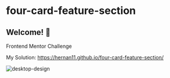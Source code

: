 # four-card-feature-section
## Welcome! 👋

Frontend Mentor Challenge 

My Solution: https://hernan11.github.io/four-card-feature-section/

![desktop-design](https://user-images.githubusercontent.com/26915529/113621312-de2d3280-9631-11eb-9a2b-f3d9fe38ac3d.jpg)

